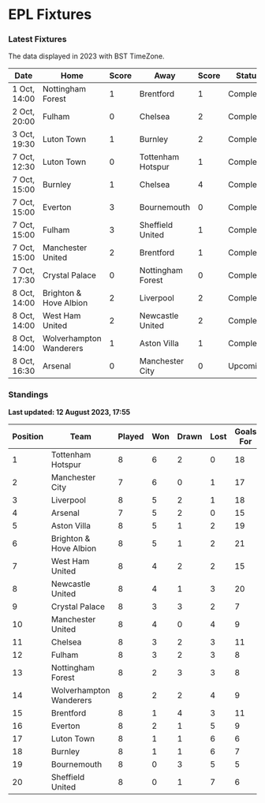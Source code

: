 # EPL Fixtures

### Latest Fixtures

The data displayed in 2023 with BST TimeZone.

<!-- START_TABLE -->
| Date | Home | Score | Away | Score | Status |
|-------------|--------|--------------|--------|--------------|--------|
| 1 Oct, 14:00 | Nottingham Forest | 1 | Brentford | 1 | Completed |
| 2 Oct, 20:00 | Fulham | 0 | Chelsea | 2 | Completed |
| 3 Oct, 19:30 | Luton Town | 1 | Burnley | 2 | Completed |
| 7 Oct, 12:30 | Luton Town | 0 | Tottenham Hotspur | 1 | Completed |
| 7 Oct, 15:00 | Burnley | 1 | Chelsea | 4 | Completed |
| 7 Oct, 15:00 | Everton | 3 | Bournemouth | 0 | Completed |
| 7 Oct, 15:00 | Fulham | 3 | Sheffield United | 1 | Completed |
| 7 Oct, 15:00 | Manchester United | 2 | Brentford | 1 | Completed |
| 7 Oct, 17:30 | Crystal Palace | 0 | Nottingham Forest | 0 | Completed |
| 8 Oct, 14:00 | Brighton & Hove Albion | 2 | Liverpool | 2 | Completed |
| 8 Oct, 14:00 | West Ham United | 2 | Newcastle United | 2 | Completed |
| 8 Oct, 14:00 | Wolverhampton Wanderers | 1 | Aston Villa | 1 | Completed |
| 8 Oct, 16:30 | Arsenal | 0 | Manchester City | 0 | Upcoming |
<!-- END_TABLE -->

### Standings

**Last updated: 12 August 2023, 17:55**

<!-- START_STANDINGS -->
| Position | Team | Played | Won | Drawn | Lost | Goals For | Goals Against | Goal Difference | Points |
|----------|------|--------|-----|-------|------|-----------|---------------|-----------------|--------|
| 1 | Tottenham Hotspur | 8 | 6 | 2 | 0 | 18 | 8 | 10 | 20 |
| 2 | Manchester City | 7 | 6 | 0 | 1 | 17 | 5 | 12 | 18 |
| 3 | Liverpool | 8 | 5 | 2 | 1 | 18 | 9 | 9 | 17 |
| 4 | Arsenal | 7 | 5 | 2 | 0 | 15 | 6 | 9 | 17 |
| 5 | Aston Villa | 8 | 5 | 1 | 2 | 19 | 12 | 7 | 16 |
| 6 | Brighton & Hove Albion | 8 | 5 | 1 | 2 | 21 | 16 | 5 | 16 |
| 7 | West Ham United | 8 | 4 | 2 | 2 | 15 | 12 | 3 | 14 |
| 8 | Newcastle United | 8 | 4 | 1 | 3 | 20 | 9 | 11 | 13 |
| 9 | Crystal Palace | 8 | 3 | 3 | 2 | 7 | 7 | 0 | 12 |
| 10 | Manchester United | 8 | 4 | 0 | 4 | 9 | 12 | -3 | 12 |
| 11 | Chelsea | 8 | 3 | 2 | 3 | 11 | 7 | 4 | 11 |
| 12 | Fulham | 8 | 3 | 2 | 3 | 8 | 13 | -5 | 11 |
| 13 | Nottingham Forest | 8 | 2 | 3 | 3 | 8 | 10 | -2 | 9 |
| 14 | Wolverhampton Wanderers | 8 | 2 | 2 | 4 | 9 | 14 | -5 | 8 |
| 15 | Brentford | 8 | 1 | 4 | 3 | 11 | 12 | -1 | 7 |
| 16 | Everton | 8 | 2 | 1 | 5 | 9 | 12 | -3 | 7 |
| 17 | Luton Town | 8 | 1 | 1 | 6 | 6 | 15 | -9 | 4 |
| 18 | Burnley | 8 | 1 | 1 | 6 | 7 | 20 | -13 | 4 |
| 19 | Bournemouth | 8 | 0 | 3 | 5 | 5 | 18 | -13 | 3 |
| 20 | Sheffield United | 8 | 0 | 1 | 7 | 6 | 22 | -16 | 1 |
<!-- END_STANDINGS -->
